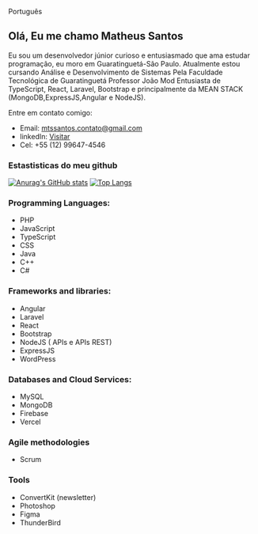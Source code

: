 Português 

## Olá, Eu me chamo Matheus Santos

Eu sou um desenvolvedor júnior curioso e entusiasmado que ama estudar programação, eu moro em Guaratinguetá-São Paulo. Atualmente estou cursando Análise e Desenvolvimento de Sistemas Pela Faculdade Tecnológica de Guaratinguetá Professor João Mod
Entusiasta de TypeScript, React, Laravel, Bootstrap e principalmente da MEAN STACK (MongoDB,ExpressJS,Angular e NodeJS).

Entre em contato comigo:

- Email: mtssantos.contato@gmail.com
- linkedIn: [Visitar](https://www.linkedin.com/in/matheus-henrique-dos-santos-1031711a1/)
- Cel: +55 (12) 99647-4546

### Estastisticas do meu github
[![Anurag's GitHub stats](https://github-readme-stats.vercel.app/api?username=matheushenrique200302&layout=compact)](https://github.com/anuraghazra/github-readme-stats) [![Top Langs](https://github-readme-stats.vercel.app/api/top-langs/?username=matheushenrique200302&layout=compact)](https://github.com/anuraghazra/github-readme-stats)

### Programming Languages:

 - PHP
 - JavaScript
 - TypeScript
 - CSS
 - Java
 - C++
 - C#
 
### Frameworks and libraries:

 - Angular
 - Laravel
 - React
 - Bootstrap
 - NodeJS ( APIs e APIs REST)
 - ExpressJS
 - WordPress
 
 ### Databases and Cloud Services:
 - MySQL
 - MongoDB
 - Firebase 
 - Vercel
 
### Agile methodologies
 - Scrum
 
### Tools
- ConvertKit (newsletter)
- Photoshop
- Figma
- ThunderBird

